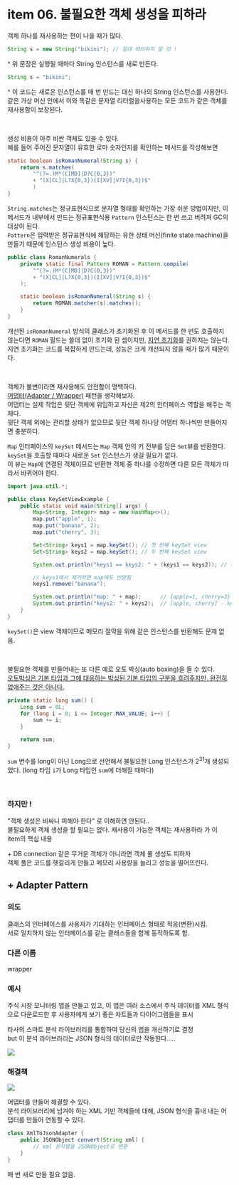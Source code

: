 # item 06. 불필요한 객체 생성을 피하라

객체 하나를 재사용하는 편이 나을 때가 많다.

```java
String s = new String("bikini"); // 절대 따라하지 말 것 !
```

^ 위 문장은 실행될 때마다 String 인스턴스를 새로 만든다.

```java
String s = "bikini";
```

^ 이 코드는 새로운 인스턴스를 매 번 만드는 대신 하나의 String 인스턴스를 사용한다.  
같은 가상 머신 안에서 이와 똑같은 문자열 리터럴을사용하는 모든 코드가 같은 객체를 재사용함이 보장된다.

<br>

생성 비용이 아주 비싼 객체도 있을 수 있다.  
예를 들어 주어진 문자열이 유효한 로마 숫자인지를 확인하는 메서드를 작성해보면

```java
static boolean isRomanNumeral(String s) {
    return s.matches(
        "^(?=.)M*(C[MD]|D?C{0,3})"
        + "(X[CL]|L?X{0,3})(I[XV]|V?I{0,3})$"
        )
}
```

`String.matches`는 정규표현식으로 문자열 형태를 확인하는 가장 쉬운 방법이지만,
이 메서드가 내부에서 만드는 정규표현식용 `Pattern` 인스턴스는 한 번 쓰고 버려져 GC의 대상이 된다.  
`Pattern`은 입력받은 정규표현식에 해당하는 유한 상태 머신(finite state machine)을 만들기 때문에 인스턴스 생성 비용이 높다.

```java
public class RomanNumerals {
    private static final Pattern ROMAN = Pattern.compile(
        "^(?=.)M*(C[MD]|D?C{0,3})"
        + "(X[CL]|L?X{0,3})(I[XV]|V?I{0,3})$"
    );

    static boolean isRomanNumeral(String s) {
        return ROMAN.matcher(s).matches();
    }
}
```

개선된 `isRomanNumeral` 방식의 클래스가 초기화된 후 이 메서드를 한 번도 호출하지 않는다면 `ROMAN` 필드는 쓸데 없이 초기화 된 셈이지만, [지연 초기화](/Chap.09/item_67.md)를 권하지는 않는다.  
지연 초기화는 코드를 복잡하게 만드는데, 성능은 크게 개선되지 않을 때가 많기 때문이다.

<br>

객체가 불변이라면 재사용해도 안전함이 명백하다.  
[어댑터(Adapter / Wrapper)](https://refactoring.guru/ko/design-patterns/adapter) 패턴을 생각해보자.  
어댑터는 실제 작업은 뒷단 객체에 위임하고 자신은 제2의 인터페이스 역할을 해주는 객체다.  
뒷단 객체 외에는 관리할 상태가 없으므로 뒷단 객체 하나당 어댑터 하나씩만 만들어지면 충분하다.

`Map` 인터페이스의 `keySet` 메서드는 `Map` 객체 안의 키 전부를 담은 `Set`뷰를 반환한다.
`keySet`을 호출할 때마다 새로운 `Set` 인스턴스가 생길 필요가 없다.  
이 뷰는 `Map`에 연결된 객체이므로 반환한 객체 중 하나를 수정하면 다른 모든 객체가 따라서 바뀌어야 한다.

```java
import java.util.*;

public class KeySetViewExample {
    public static void main(String[] args) {
        Map<String, Integer> map = new HashMap<>();
        map.put("apple", 1);
        map.put("banana", 2);
        map.put("cherry", 3);

        Set<String> keys1 = map.keySet(); // 첫 번째 keySet view
        Set<String> keys2 = map.keySet(); // 두 번째 keySet view

        System.out.println("keys1 == keys2: " + (keys1 == keys2)); // true: 같은 인스턴스일 수 있음

        // keys1에서 제거하면 map에도 반영됨
        keys1.remove("banana");

        System.out.println("map: " + map);      // {apple=1, cherry=3}
        System.out.println("keys2: " + keys2);  // [apple, cherry] - keys2도 영향 받음
    }
}
```

`keySet()`은 view 객체이므로 메모리 절약을 위해 같은 인스턴스를 반환해도 문제 없음.

<br>

불필요한 객체를 만들어내는 또 다른 예로 오토 박싱(auto boxing)을 들 수 있다.  
[오토박싱은 기본 타입과 그에 대응하는 박싱된 기본 타입의 구분을 흐려주지만, 완전히 없애주는 것은 아니다.](/Chap.09/item_61.md)

```java
private static long sum() {
    Long sum = 0L;
    for (long i = 0; i <= Integer.MAX_VALUE; i++) {
        sum += i;
    }

    return sum;
}
```

`sum` 변수를 long이 아닌 Long으로 선언해서 불필요한 Long 인스턴스가 $2^{31}$개 생성되었다. (long 타입 `i`가 Long 타입인 `sum`에 더해질 때마다)

<br>

### 하지만 !

"객체 생성은 비싸니 피해야 한다" 로 이해하면 안된다..  
불필요하게 객체 생성을 할 필요는 없다. 재사용이 가능한 객체는 재사용하라 가 이 item의 핵심 내용

\+ DB connection 같은 무거운 객체가 아니라면 객체 풀 생성도 피하자  
객체 풀은 코드를 헷갈리게 만들고 메모리 사용량을 늘리고 성능을 떨어뜨린다.

## \+ Adapter Pattern

### 의도

클래스의 인터페이스를 사용자가 기대하는 인터페이스 형태로 적응(변환)시킴.  
서로 일치하지 않는 인터페이스를 같는 클래스들을 함께 동작하도록 함.

### 다른 이름

wrapper

### 예시

주식 시장 모니터링 앱을 만들고 있고, 이 앱은 여러 소스에서 주식 데이터를 XML 형식으로 다운로드한 후 사용자에게 보기 좋은 차트들과 다이어그램들을 표시

타사의 스마트 분석 라이브러리를 통합하여 당신의 앱을 개선하기로 결정  
but 이 분석 라이브러리는 JSON 형식의 데이터로만 작동한다.....

![](https://refactoring.guru/images/patterns/diagrams/adapter/problem-ko.png?id=33ecccae252bded5eb70e070ddf28633)

### 해결책

![](https://refactoring.guru/images/patterns/diagrams/adapter/solution-ko.png?id=73504c03a6e85f8b6182ad1701232d16)

어댑터를 만들어 해결할 수 있다.  
분석 라이브러리에 넘겨야 하는 XML 기반 객체들에 대해, JSON 형식을 흉내 내는 어댑터를 만들어 연동할 수 있다.

```java
class XmlToJsonAdapter {
    public JSONObject convert(String xml) {
        // xml 문자열을 JSONObject로 변환
    }
}
```

매 번 새로 만들 필요 없음.
